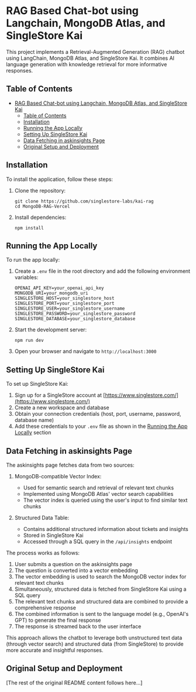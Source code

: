 # RAG Based Chat-bot using Langchain, MongoDB Atlas, and SingleStore Kai

This project implements a Retrieval-Augmented Generation (RAG) chatbot using LangChain, MongoDB Atlas, and SingleStore Kai. It combines AI language generation with knowledge retrieval for more informative responses.

## Table of Contents

- [RAG Based Chat-bot using Langchain, MongoDB Atlas, and SingleStore Kai](#rag-based-chat-bot-using-langchain-mongodb-atlas-and-singlestore-kai)
  - [Table of Contents](#table-of-contents)
  - [Installation](#installation)
  - [Running the App Locally](#running-the-app-locally)
  - [Setting Up SingleStore Kai](#setting-up-singlestore-kai)
  - [Data Fetching in askinsights Page](#data-fetching-in-askinsights-page)
  - [Original Setup and Deployment](#original-setup-and-deployment)

## Installation

To install the application, follow these steps:

1. Clone the repository:
   ```
   git clone https://github.com/singlestore-labs/kai-rag
   cd MongoDB-RAG-Vercel
   ```

2. Install dependencies:
   ```
   npm install
   ```

## Running the App Locally

To run the app locally:

1. Create a `.env` file in the root directory and add the following environment variables:
   ```
   OPENAI_API_KEY=your_openai_api_key
   MONGODB_URI=your_mongodb_uri
   SINGLESTORE_HOST=your_singlestore_host
   SINGLESTORE_PORT=your_singlestore_port
   SINGLESTORE_USER=your_singlestore_username
   SINGLESTORE_PASSWORD=your_singlestore_password
   SINGLESTORE_DATABASE=your_singlestore_database
   ```

2. Start the development server:
   ```
   npm run dev
   ```

3. Open your browser and navigate to `http://localhost:3000`

## Setting Up SingleStore Kai

To set up SingleStore Kai:

1. Sign up for a SingleStore account at [https://www.singlestore.com/](https://www.singlestore.com/)
2. Create a new workspace and database
3. Obtain your connection credentials (host, port, username, password, database name)
4. Add these credentials to your `.env` file as shown in the [Running the App Locally](#running-the-app-locally) section

## Data Fetching in askinsights Page

The askinsights page fetches data from two sources:

1. MongoDB-compatible Vector Index:
   - Used for semantic search and retrieval of relevant text chunks
   - Implemented using MongoDB Atlas' vector search capabilities
   - The vector index is queried using the user's input to find similar text chunks

2. Structured Data Table:
   - Contains additional structured information about tickets and insights
   - Stored in SingleStore Kai
   - Accessed through a SQL query in the `/api/insights` endpoint

The process works as follows:

1. User submits a question on the askinsights page
2. The question is converted into a vector embedding
3. The vector embedding is used to search the MongoDB vector index for relevant text chunks
4. Simultaneously, structured data is fetched from SingleStore Kai using a SQL query
5. The relevant text chunks and structured data are combined to provide a comprehensive response
6. The combined information is sent to the language model (e.g., OpenAI's GPT) to generate the final response
7. The response is streamed back to the user interface

This approach allows the chatbot to leverage both unstructured text data (through vector search) and structured data (from SingleStore) to provide more accurate and insightful responses.

## Original Setup and Deployment

[The rest of the original README content follows here...]
